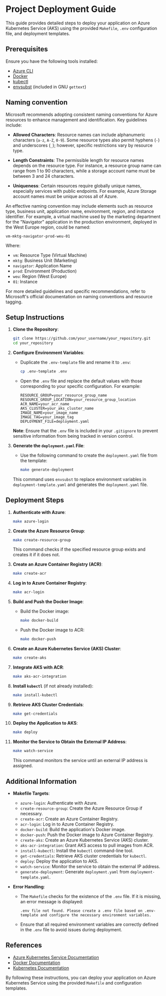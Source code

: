 # Project Deployment Guide

This guide provides detailed steps to deploy your application on Azure Kubernetes Service (AKS) using the provided `Makefile`, `.env` configuration file, and deployment templates.

## Prerequisites

Ensure you have the following tools installed:

- [Azure CLI](https://learn.microsoft.com/en-us/cli/azure/install-azure-cli)
- [Docker](https://docs.docker.com/get-docker/)
- [kubectl](https://kubernetes.io/docs/tasks/tools/install-kubectl/)
- [envsubst](https://www.gnu.org/software/gettext/manual/html_node/envsubst-Invocation.html) (included in GNU `gettext`)

## Naming convention

Microsoft recommends adopting consistent naming conventions for Azure resources to enhance management and identification. Key guidelines include:

- **Allowed Characters**: Resource names can include alphanumeric characters (`a-z`, `A-Z`, `0-9`). Some resource types also permit hyphens (`-`) and underscores (`_`); however, specific restrictions vary by resource type. 

- **Length Constraints**: The permissible length for resource names depends on the resource type. For instance, a resource group name can range from 1 to 90 characters, while a storage account name must be between 3 and 24 characters. 

- **Uniqueness**: Certain resources require globally unique names, especially services with public endpoints. For example, Azure Storage account names must be unique across all of Azure. 

An effective naming convention may include elements such as resource type, business unit, application name, environment, region, and instance identifier. For example, a virtual machine used by the marketing department for the "Navigator" application in the production environment, deployed in the West Europe region, could be named:

```
vm-mktg-navigator-prod-weu-01
```

Where:

- `vm`: Resource Type (Virtual Machine)
- `mktg`: Business Unit (Marketing)
- `navigator`: Application Name
- `prod`: Environment (Production)
- `weu`: Region (West Europe)
- `01`: Instance

For more detailed guidelines and specific recommendations, refer to Microsoft's official documentation on naming conventions and resource tagging.  

## Setup Instructions

1. **Clone the Repository**:

   ```bash
   git clone https://github.com/your_username/your_repository.git
   cd your_repository
   ```

2. **Configure Environment Variables**:

   - Duplicate the `.env-template` file and rename it to `.env`:

     ```bash
     cp .env-template .env
     ```

   - Open the `.env` file and replace the default values with those corresponding to your specific configuration. For example:

     ```dotenv
     RESOURCE_GROUP=your_resource_group_name
     RESOURCE_GROUP_LOCATION=your_resource_group_location
     ACR_NAME=your_acr_name
     AKS_CLUSTER=your_aks_cluster_name
     IMAGE_NAME=your_image_name
     IMAGE_TAG=your_image_tag
     DEPLOYMENT_FILE=deployment.yaml
     ```

   **Note**: Ensure that the `.env` file is included in your `.gitignore` to prevent sensitive information from being tracked in version control.

3. **Generate the `deployment.yaml` File**:

   - Use the following command to create the `deployment.yaml` file from the template:

     ```bash
     make generate-deployment
     ```

   This command uses `envsubst` to replace environment variables in `deployment-template.yaml` and generates the `deployment.yaml` file.

## Deployment Steps

1. **Authenticate with Azure**:

   ```bash
   make azure-login
   ```

2. **Create the Azure Resource Group**:

   ```bash
   make create-resource-group
   ```

   This command checks if the specified resource group exists and creates it if it does not.

3. **Create an Azure Container Registry (ACR)**:

   ```bash
   make create-acr
   ```

4. **Log in to Azure Container Registry**:

   ```bash
   make acr-login
   ```

5. **Build and Push the Docker Image**:

   - Build the Docker image:

     ```bash
     make docker-build
     ```

   - Push the Docker image to ACR:

     ```bash
     make docker-push
     ```

6. **Create an Azure Kubernetes Service (AKS) Cluster**:

   ```bash
   make create-aks
   ```

7. **Integrate AKS with ACR**:

   ```bash
   make aks-acr-integration
   ```

8. **Install `kubectl`** (if not already installed):

   ```bash
   make install-kubectl
   ```

9. **Retrieve AKS Cluster Credentials**:

   ```bash
   make get-credentials
   ```

10. **Deploy the Application to AKS**:

    ```bash
    make deploy
    ```

11. **Monitor the Service to Obtain the External IP Address**:

    ```bash
    make watch-service
    ```

    This command monitors the service until an external IP address is assigned.

## Additional Information

- **Makefile Targets**:

  - `azure-login`: Authenticate with Azure.
  - `create-resource-group`: Create the Azure Resource Group if necessary.
  - `create-acr`: Create an Azure Container Registry.
  - `acr-login`: Log in to Azure Container Registry.
  - `docker-build`: Build the application's Docker image.
  - `docker-push`: Push the Docker image to Azure Container Registry.
  - `create-aks`: Create an Azure Kubernetes Service (AKS) cluster.
  - `aks-acr-integration`: Grant AKS access to pull images from ACR.
  - `install-kubectl`: Install the `kubectl` command-line tool.
  - `get-credentials`: Retrieve AKS cluster credentials for `kubectl`.
  - `deploy`: Deploy the application to AKS.
  - `watch-service`: Monitor the service to obtain the external IP address.
  - `generate-deployment`: Generate `deployment.yaml` from `deployment-template.yaml`.

- **Error Handling**:

  - The `Makefile` checks for the existence of the `.env` file. If it is missing, an error message is displayed:

    ```
    .env file not found. Please create a .env file based on .env-template and configure the necessary environment variables.
    ```

  - Ensure that all required environment variables are correctly defined in the `.env` file to avoid issues during deployment.

## References

- [Azure Kubernetes Service Documentation](https://learn.microsoft.com/en-us/azure/aks/)
- [Docker Documentation](https://docs.docker.com/)
- [Kubernetes Documentation](https://kubernetes.io/docs/home/)

By following these instructions, you can deploy your application on Azure Kubernetes Service using the provided `Makefile` and configuration templates. 